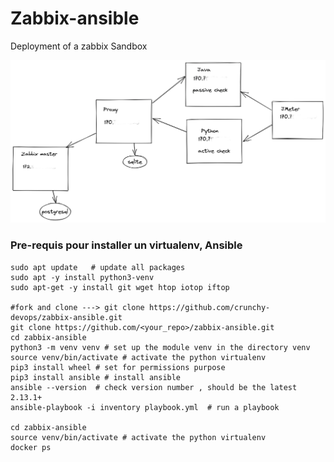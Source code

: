 # Zabbix-ansible

Deployment of a zabbix Sandbox 

![zabbix_architecture](screenshots/sandbox.png)


### Pre-requis pour installer un virtualenv, Ansible
```shell
sudo apt update   # update all packages
sudo apt -y install python3-venv
sudo apt-get -y install git wget htop iotop iftop

#fork and clone ---> git clone https://github.com/crunchy-devops/zabbix-ansible.git
git clone https://github.com/<your_repo>/zabbix-ansible.git
cd zabbix-ansible
python3 -m venv venv # set up the module venv in the directory venv
source venv/bin/activate # activate the python virtualenv
pip3 install wheel # set for permissions purpose
pip3 install ansible # install ansible
ansible --version  # check version number , should be the latest 2.13.1+
ansible-playbook -i inventory playbook.yml  # run a playbook

cd zabbix-ansible
source venv/bin/activate # activate the python virtualenv
docker ps 
```


